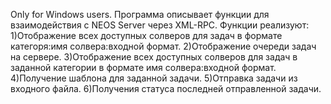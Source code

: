 Only for Windows users.
Программа описывает функции для взаимодействия с NEOS Server через XML-RPC.
Функции реализуют:
1)Отображение всех доступных солверов для задач в формате категоря:имя солвера:входной формат.
2)Отображение очереди задач на сервере.
3)Отображение всех доступных солверов для задач в заданной категории в формате имя солвера:входной формат.
4)Получение шаблона для заданной задачи.
5)Отправка задачи из входного файла.
6)Получения статуса последней отправленной задачи.
